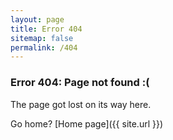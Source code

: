 ```yaml
---
layout: page
title: Error 404
sitemap: false
permalink: /404
---
```

### Error 404: Page not found :(
The page got lost on its way here.

Go home? [Home page]({{ site.url }})
